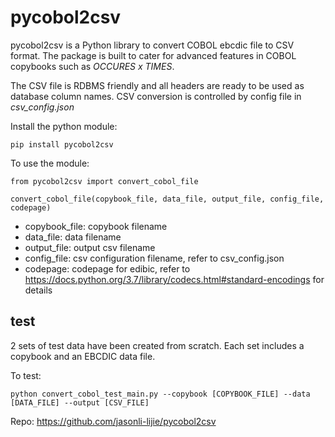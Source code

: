 # pycobol2csv
pycobol2csv is a Python library to convert COBOL ebcdic file to CSV format. The package is built to cater for advanced features in COBOL copybooks such as *OCCURES x TIMES*. 

The CSV file is RDBMS friendly and all headers are ready to be used as database column names.
CSV conversion is controlled by config file in *csv_config.json*

Install the python module:

`pip install pycobol2csv`

To use the module:

```
from pycobol2csv import convert_cobol_file

convert_cobol_file(copybook_file, data_file, output_file, config_file, codepage)

```

- copybook_file: copybook filename
- data_file: data filename 
- output_file: output csv filename
- config_file: csv configuration filename, refer to csv_config.json
- codepage: codepage for edibic, refer to https://docs.python.org/3.7/library/codecs.html#standard-encodings for details

## test 

2 sets of test data have been created from scratch. Each set includes a copybook and an EBCDIC data file.

To test:

```
python convert_cobol_test_main.py --copybook [COPYBOOK_FILE] --data [DATA_FILE] --output [CSV_FILE]

```

Repo: https://github.com/jasonli-lijie/pycobol2csv

